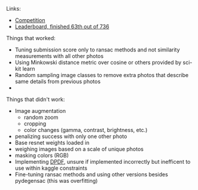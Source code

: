 Links:
- [Competition](https://www.kaggle.com/c/landmark-recognition-2020/overview)
- [Leaderboard, finished 63th out of 736](https://www.kaggle.com/c/landmark-recognition-2020/leaderboard)



Things that worked:
- Tuning submission score only to ransac methods and not similarity measurements with all other photos
- Using Minkowski distance metric over cosine or others provided by sci-kit learn 
- Random sampling image classes to remove extra photos that describe same details from previous photos
- 


Things that didn't work:
- Image augmentation
  * random zoom
  * cropping 
  * color changes (gamma, contrast, brightness, etc.) 
- penalizing success with only one other photo
- Base resnet weights loaded in 
- weighing images based on a scale of unique photos 
- masking colors (RGB) 
- Implementing [DPDF](http://infolab.stanford.edu/~echang/dpf-ext.pdf), unsure if implemented incorrectly but inefficent to use within kaggle constraints
- Fine-tuning ransac methods and using other versions besides pydegensac (this was overfitting) 



